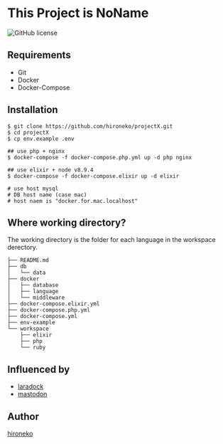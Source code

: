 This Project is NoName
===
<p align="left">
    <!-- <img src="https://img.shields.io/github/stars/hironeko/projectX.svg"> -->
    <img src="https://img.shields.io/badge/license-MIT-blue.svg" alt="GitHub license">
</p>

## Requirements
- Git
- Docker
- Docker-Compose


## Installation

```shell
$ git clone https://github.com/hironeko/projectX.git
$ cd projectX
$ cp env.example .env

## use php + nginx
$ docker-compose -f docker-compose.php.yml up -d php nginx

## use elixir + node v8.9.4
$ docker-compose -f docker-compose.elixir up -d elixir

# use host mysql
# DB host name (case mac)
# host naem is "docker.for.mac.localhost"
```

## Where working directory?

The working directory is the folder for each language in the workspace derectory.

```shell
├── README.md
├── db
│   └── data
├── docker
│   ├── database
│   ├── language
│   └── middleware
├── docker-compose.elixir.yml
├── docker-compose.php.yml
├── docker-compose.yml
├── env-example
└── workspace
    ├── elixir
    ├── php
    └── ruby
```



## Influenced by 
- [laradock](https://github.com/laradock/laradock/)
- [mastodon](https://github.com/tootsuite/mastodon)


## Author

[hironeko](https://twitter.com/hiro_n3k0)